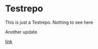 # Testrepo

This is just a Testrepo. Nothing to see here

Another update

[link](https://www.math.uni-hamburg.de/it/dienste/encryptma.html)

